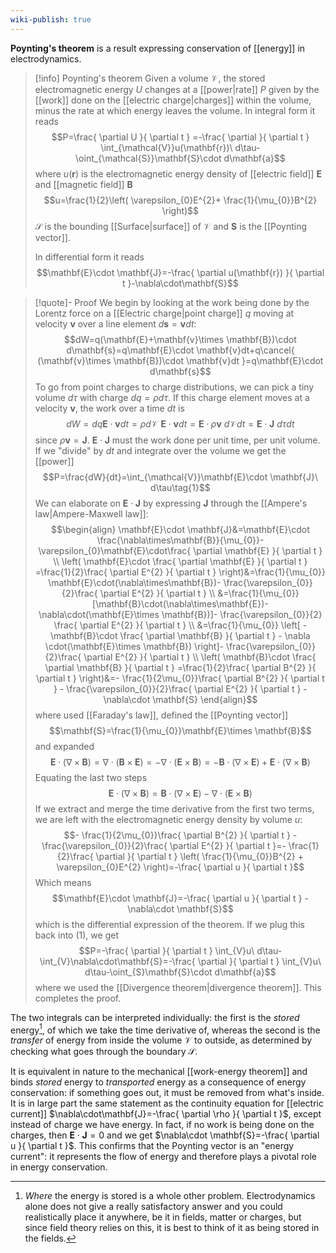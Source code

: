 ```yaml
---
wiki-publish: true
---
```

**Poynting's theorem** is a result expressing conservation of [[energy]] in electrodynamics.

> [!info] Poynting's theorem
> Given a volume $\mathcal{V}$, the stored electromagnetic energy $U$ changes at a [[power|rate]] $P$ given by the [[work]] done on the [[electric charge|charges]] within the volume, minus the rate at which energy leaves the volume. In integral form it reads
> $$P=\frac{ \partial U }{ \partial t } =-\frac{ \partial  }{ \partial t } \int_{\mathcal{V}}u(\mathbf{r})\ d\tau-\oint_{\mathcal{S}}\mathbf{S}\cdot d\mathbf{a}$$
> where $u(\mathbf{r})$ is the electromagnetic energy density of [[electric field]] $\mathbf{E}$ and [[magnetic field]] $\mathbf{B}$
> $$u=\frac{1}{2}\left( \varepsilon_{0}E^{2}+ \frac{1}{\mu_{0}}B^{2} \right)$$
> $\mathcal{S}$ is the bounding [[Surface|surface]] of $\mathcal{V}$ and $\mathbf{S}$ is the [[Poynting vector]].
> 
> In differential form it reads
> $$\mathbf{E}\cdot \mathbf{J}=-\frac{ \partial u(\mathbf{r}) }{ \partial t }-\nabla\cdot\mathbf{S}$$

> [!quote]- Proof
> We begin by looking at the work being done by the Lorentz force on a [[Electric charge|point charge]] $q$ moving at velocity $\mathbf{v}$ over a line element $d\mathbf{s}=\mathbf{v}dt$:
> $$dW=q(\mathbf{E}+\mathbf{v}\times \mathbf{B})\cdot d\mathbf{s}=q\mathbf{E}\cdot \mathbf{v}dt+q\cancel{ (\mathbf{v}\times \mathbf{B})\cdot \mathbf{v}dt }=q\mathbf{E}\cdot d\mathbf{s}$$
> To go from point charges to charge distributions, we can pick a tiny volume $d\tau$ with charge $dq=\rho d\tau$. If this charge element moves at a velocity $\mathbf{v}$, the work over a time $dt$ is
> $$dW=dq\mathbf{E}\cdot \mathbf{v}dt=\rho d\mathcal{V}\ \mathbf{E}\cdot \mathbf{v}dt=\mathbf{E}\cdot \rho \mathbf{v}\ d\mathcal{V}dt=\mathbf{E}\cdot \mathbf{J}\ d\tau dt$$
> since $\rho \mathbf{v}=\mathbf{J}$. $\mathbf{E}\cdot \mathbf{J}$ must the work done per unit time, per unit volume. If we "divide" by $dt$ and integrate over the volume we get the [[power]]
> $$P=\frac{dW}{dt}=\int_{\mathcal{V}}\mathbf{E}\cdot \mathbf{J}\ d\tau\tag{1}$$
> We can elaborate on $\mathbf{E}\cdot \mathbf{J}$ by expressing $\mathbf{J}$ through the [[Ampere's law|Ampere-Maxwell law]]:
> $$\begin{align}
> \mathbf{E}\cdot \mathbf{J}&=\mathbf{E}\cdot \frac{\nabla\times\mathbf{B}}{\mu_{0}}-\varepsilon_{0}\mathbf{E}\cdot\frac{ \partial \mathbf{E} }{ \partial t } \\
> \left( \mathbf{E}\cdot \frac{ \partial \mathbf{E} }{ \partial t } =\frac{1}{2}\frac{ \partial E^{2} }{ \partial t }  \right)&=\frac{1}{\mu_{0}} \mathbf{E}\cdot(\nabla\times\mathbf{B})- \frac{\varepsilon_{0}}{2}\frac{ \partial E^{2} }{ \partial t }  \\
> &=\frac{1}{\mu_{0}} [\mathbf{B}\cdot(\nabla\times\mathbf{E})- \nabla\cdot(\mathbf{E}\times \mathbf{B})]- \frac{\varepsilon_{0}}{2} \frac{ \partial E^{2} }{ \partial t }  \\
> &=\frac{1}{\mu_{0}} \left[ -\mathbf{B}\cdot \frac{ \partial \mathbf{B} }{ \partial t } - \nabla \cdot(\mathbf{E}\times \mathbf{B}) \right]- \frac{\varepsilon_{0}}{2}\frac{ \partial E^{2} }{ \partial t } \\
> \left( \mathbf{B}\cdot \frac{ \partial \mathbf{B} }{ \partial t } =\frac{1}{2}\frac{ \partial B^{2} }{ \partial t }  \right)&=- \frac{1}{2\mu_{0}}\frac{ \partial B^{2} }{ \partial t } - \frac{\varepsilon_{0}}{2}\frac{ \partial E^{2} }{ \partial t } -\nabla\cdot \mathbf{S}
> \end{align}$$
> where used [[Faraday's law]], defined the [[Poynting vector]]
> $$\mathbf{S}=\frac{1}{\mu_{0}}\mathbf{E}\times \mathbf{B}$$
> and expanded
> $$\mathbf{E}\cdot(\nabla\times \mathbf{B})=\nabla\cdot(\mathbf{B}\times \mathbf{E})=-\nabla\cdot(\mathbf{E}\times \mathbf{B})=-\mathbf{B}\cdot(\nabla\times \mathbf{E})+\mathbf{E}\cdot(\nabla\times \mathbf{B})$$
> Equating the last two steps
> $$\mathbf{E}\cdot(\nabla\times \mathbf{B})=\mathbf{B}\cdot(\nabla\times \mathbf{E})-\nabla\cdot(\mathbf{E}\times \mathbf{B})$$
> If we extract and merge the time derivative from the first two terms, we are left with the electromagnetic energy density by volume $u$:
> $$- \frac{1}{2\mu_{0}}\frac{ \partial B^{2} }{ \partial t } - \frac{\varepsilon_{0}}{2}\frac{ \partial E^{2} }{ \partial t }=- \frac{1}{2}\frac{ \partial  }{ \partial t } \left( \frac{1}{\mu_{0}}B^{2} + \varepsilon_{0}E^{2} \right)=-\frac{ \partial u }{ \partial t }$$
> Which means
> $$\mathbf{E}\cdot \mathbf{J}=-\frac{ \partial u }{ \partial t } -\nabla\cdot \mathbf{S}$$
> which is the differential expression of the theorem. If we plug this back into $(1)$, we get
> $$P=-\frac{ \partial  }{ \partial t } \int_{V}u\ d\tau-\int_{V}\nabla\cdot\mathbf{S}=-\frac{ \partial  }{ \partial t } \int_{V}u\ d\tau-\oint_{S}\mathbf{S}\cdot d\mathbf{a}$$
where we used the [[Divergence theorem|divergence theorem]]. This completes the proof.

The two integrals can be interpreted individually: the first is the *stored* energy[^1], of which we take the time derivative of, whereas the second is the *transfer* of energy from inside the volume $\mathcal{V}$ to outside, as determined by checking what goes through the boundary $\mathcal{S}$.

It is equivalent in nature to the mechanical [[work-energy theorem]] and binds *stored* energy to *transported* energy as a consequence of energy conservation: if something goes out, it must be removed from what's inside. It is in large part the same statement as the continuity equation for [[electric current]] $\nabla\cdot\mathbf{J}=-\frac{ \partial \rho }{ \partial t }$, except instead of charge we have energy. In fact, if no work is being done on the charges, then $\mathbf{E}\cdot \mathbf{J}=0$ and we get $\nabla\cdot \mathbf{S}=-\frac{ \partial u }{ \partial t }$. This confirms that the Poynting vector is an "energy current": it represents the flow of energy and therefore plays a pivotal role in energy conservation.

[^1]: *Where* the energy is stored is a whole other problem. Electrodynamics alone does not give a really satisfactory answer and you could realistically place it anywhere, be it in fields, matter or charges, but since field theory relies on this, it is best to think of it as being stored in the fields.